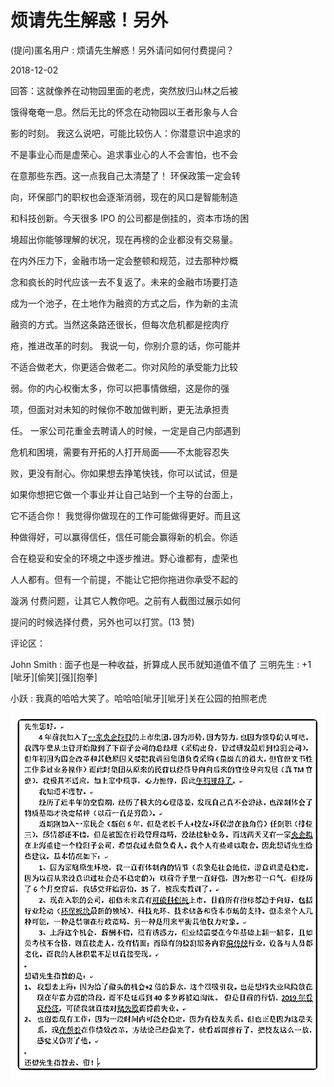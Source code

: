 # 烦请先生解惑！另外

(提问)匿名用户 : 烦请先生解惑！另外请问如何付费提问？

2018-12-02

回答：这就像养在动物园里面的老虎，突然放归山林之后被

饿得奄奄一息。然后无比的怀念在动物园以王者形象与人合

影的时刻。 我这么说吧，可能比较伤人：你潜意识中追求的

不是事业心而是虚荣心。追求事业心的人不会害怕，也不会

在意那些东西。这一点我自己太清楚了！ 环保政策一定会转

向，环保部门的职权也会逐渐消弱，现在的风口是智能制造

和科技创新。今天很多 IPO 的公司都是倒挂的，资本市场的困

境超出你能够理解的状况，现在再榜的企业都没有交易量。

在内外压力下，金融市场一定会整顿和规范，过去那种炒概

念和疯长的时代应该一去不复返了。未来的金融市场要打造

成为一个池子，在土地作为融资的方式之后，作为新的主流

融资的方式。当然这条路还很长，但每次危机都是挖肉疗

疮，推进改革的时刻。 我说一句，你别介意的话，你可能并

不适合做老大，你更适合做老二。你对风险的承受能力比较

弱。你的内心权衡太多，你可以把事情做细，这是你的强

项，但面对对未知的时候你不敢加做判断，更无法承担责

任。 一家公司花重金去聘请人的时候，一定是自己内部遇到

危机和困境，需要有开拓的人打开局面——不太能容忍失

败，更没有耐心。你如果想去挣笔快钱，你可以试试，但是

如果你想把它做一个事业并让自己站到一个主导的台面上，

它不适合你！ 我觉得你做现在的工作可能做得更好。而且这

种做得好，可以赢得信任，信任可能会赢得新的机会。你适

合在稳妥和安全的环境之中逐步推进。野心谁都有，虚荣也

人人都有。但有一个前提，不能让它把你拖进你承受不起的

漩涡 付费问题，让其它人教你吧。之前有人截图过展示如何

提问的时候选择付费，另外也可以打赏。(13 赞)

评论区：

John Smith : 面子也是一种收益，折算成人民币就知道值不值了 三明先生 : +1 [呲牙][偷笑][强][抱拳]

小跃 : 我真的哈哈大笑了。哈哈哈[呲牙][呲牙]关在公园的拍照老虎

![image](img/Image_311.png)